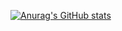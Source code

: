 [![Anurag's GitHub stats](https://github-readme-stats.vercel.app/api?username=tbenr&show_icons=true&hide_title=true&include_all_commits=true&count_private=truetheme=dracula)](https://github.com/anuraghazra/github-readme-stats)
